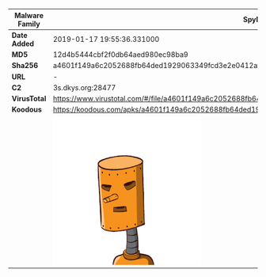 | Malware Family | SpyNote                                                      |
| -------------- | ------------------------------------------------------------ |
| **Date Added** | 2019-01-17 19:55:36.331000                                                   |
| **MD5**        | 12d4b5444cbf2f0db64aed980ec98ba9                             |
| **Sha256**     | a4601f149a6c2052688fb64ded1929063349fcd3e2e0412aff8f6aed7907c5fe |
| **URL**        | -                                                            |
| **C2**         | 3s.dkys.org:28477 |
| **VirusTotal** | https://www.virustotal.com/#/file/a4601f149a6c2052688fb64ded1929063349fcd3e2e0412aff8f6aed7907c5fe/detection |
| **Koodous**    | https://koodous.com/apks/a4601f149a6c2052688fb64ded1929063349fcd3e2e0412aff8f6aed7907c5fe |
|                | ![](../assets/a4601f149a6c2052688fb64ded1929063349fcd3e2e0412aff8f6aed7907c5fe.png) |